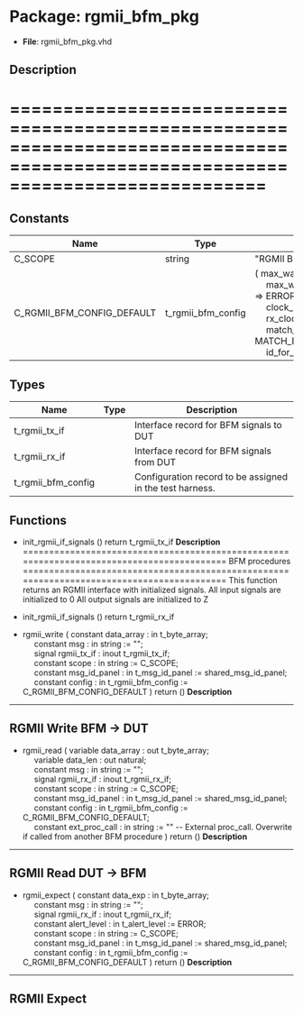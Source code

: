 # Package: rgmii_bfm_pkg

- **File**: rgmii_bfm_pkg.vhd
## Description

================================================================================================================================
================================================================================================================================

## Constants

| Name                       | Type               | Value                                                                                                                                                                                                                                                                                                                                                                                                                                   | Description                                   |
| -------------------------- | ------------------ | --------------------------------------------------------------------------------------------------------------------------------------------------------------------------------------------------------------------------------------------------------------------------------------------------------------------------------------------------------------------------------------------------------------------------------------- | --------------------------------------------- |
| C_SCOPE                    | string             |  "RGMII BFM"                                                                                                                                                                                                                                                                                                                                                                                                                            |                                               |
| C_RGMII_BFM_CONFIG_DEFAULT | t_rgmii_bfm_config |  (     max_wait_cycles          => 10,<br><span style="padding-left:20px">     max_wait_cycles_severity => ERROR,<br><span style="padding-left:20px">     clock_period             => -1 ns,<br><span style="padding-left:20px">     rx_clock_skew            => -1 ns,<br><span style="padding-left:20px">     match_strictness         => MATCH_EXACT,<br><span style="padding-left:20px">     id_for_bfm               => ID_BFM   ) |  Define the default value for the BFM config  |
## Types

| Name               | Type | Description                                                |
| ------------------ | ---- | ---------------------------------------------------------- |
| t_rgmii_tx_if      |      |  Interface record for BFM signals to DUT                   |
| t_rgmii_rx_if      |      |  Interface record for BFM signals from DUT                 |
| t_rgmii_bfm_config |      |  Configuration record to be assigned in the test harness.  |
## Functions
- init_rgmii_if_signals <font id="function_arguments">()</font> <font id="function_return">return t_rgmii_tx_if </font>
**Description**
==========================================================================================
 BFM procedures 
==========================================================================================
 This function returns an RGMII interface with initialized signals.
 All input signals are initialized to 0
 All output signals are initialized to Z

- init_rgmii_if_signals <font id="function_arguments">()</font> <font id="function_return">return t_rgmii_rx_if </font>
- rgmii_write <font id="function_arguments">( constant data_array   : in    t_byte_array;<br><span style="padding-left:20px"> constant msg          : in    string             := "";<br><span style="padding-left:20px"> signal   rgmii_tx_if  : inout t_rgmii_tx_if;<br><span style="padding-left:20px"> constant scope        : in    string             := C_SCOPE;<br><span style="padding-left:20px"> constant msg_id_panel : in    t_msg_id_panel     := shared_msg_id_panel;<br><span style="padding-left:20px"> constant config       : in    t_rgmii_bfm_config := C_RGMII_BFM_CONFIG_DEFAULT ) </font> <font id="function_return">return ()</font>
**Description**
-------------------------------------------------------------------------------------------
 RGMII Write
 BFM -> DUT
-------------------------------------------------------------------------------------------

- rgmii_read <font id="function_arguments">( variable data_array    : out   t_byte_array;<br><span style="padding-left:20px"> variable data_len      : out   natural;<br><span style="padding-left:20px"> constant msg           : in    string             := "";<br><span style="padding-left:20px"> signal   rgmii_rx_if   : inout t_rgmii_rx_if;<br><span style="padding-left:20px"> constant scope         : in    string             := C_SCOPE;<br><span style="padding-left:20px"> constant msg_id_panel  : in    t_msg_id_panel     := shared_msg_id_panel;<br><span style="padding-left:20px"> constant config        : in    t_rgmii_bfm_config := C_RGMII_BFM_CONFIG_DEFAULT;<br><span style="padding-left:20px"> constant ext_proc_call : in    string := ""  -- External proc_call. Overwrite if called from another BFM procedure ) </font> <font id="function_return">return ()</font>
**Description**
-------------------------------------------------------------------------------------------
 RGMII Read
 DUT -> BFM
-------------------------------------------------------------------------------------------

- rgmii_expect <font id="function_arguments">( constant data_exp     : in    t_byte_array;<br><span style="padding-left:20px"> constant msg          : in    string             := "";<br><span style="padding-left:20px"> signal   rgmii_rx_if  : inout t_rgmii_rx_if;<br><span style="padding-left:20px"> constant alert_level  : in    t_alert_level      := ERROR;<br><span style="padding-left:20px"> constant scope        : in    string             := C_SCOPE;<br><span style="padding-left:20px"> constant msg_id_panel : in    t_msg_id_panel     := shared_msg_id_panel;<br><span style="padding-left:20px"> constant config       : in    t_rgmii_bfm_config := C_RGMII_BFM_CONFIG_DEFAULT ) </font> <font id="function_return">return ()</font>
**Description**
-------------------------------------------------------------------------------------------
 RGMII Expect
-------------------------------------------------------------------------------------------


